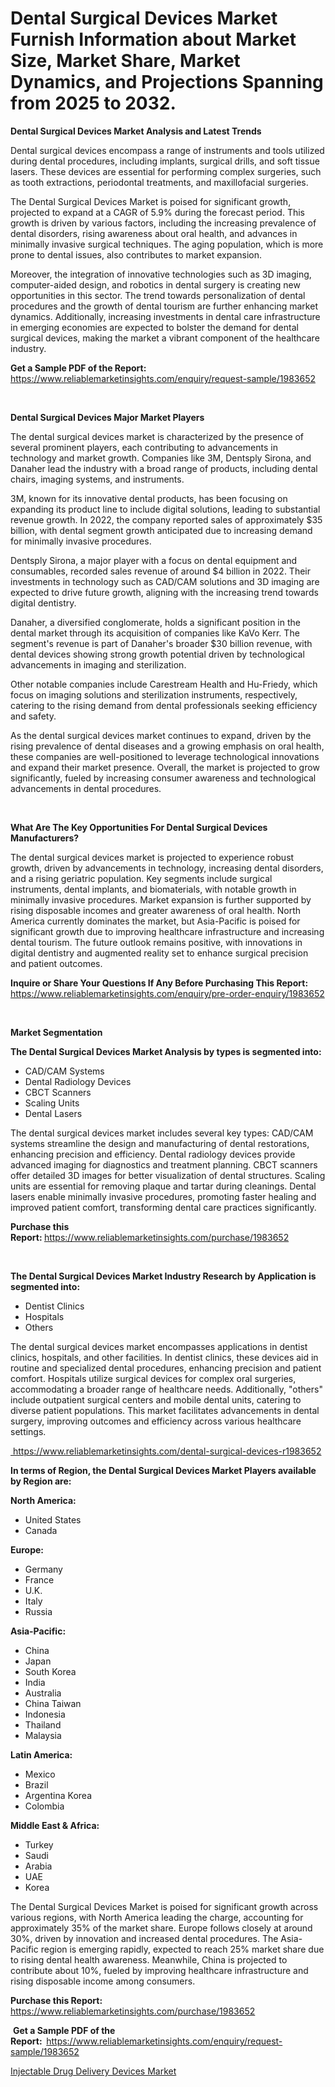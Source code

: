 <p><h1>Dental Surgical Devices Market Furnish Information about Market Size, Market Share, Market Dynamics, and Projections Spanning from 2025 to 2032.</h1></p><p><strong>Dental Surgical Devices Market Analysis and Latest Trends</strong></p>
<p><p>Dental surgical devices encompass a range of instruments and tools utilized during dental procedures, including implants, surgical drills, and soft tissue lasers. These devices are essential for performing complex surgeries, such as tooth extractions, periodontal treatments, and maxillofacial surgeries.</p><p>The Dental Surgical Devices Market is poised for significant growth, projected to expand at a CAGR of 5.9% during the forecast period. This growth is driven by various factors, including the increasing prevalence of dental disorders, rising awareness about oral health, and advances in minimally invasive surgical techniques. The aging population, which is more prone to dental issues, also contributes to market expansion.</p><p>Moreover, the integration of innovative technologies such as 3D imaging, computer-aided design, and robotics in dental surgery is creating new opportunities in this sector. The trend towards personalization of dental procedures and the growth of dental tourism are further enhancing market dynamics. Additionally, increasing investments in dental care infrastructure in emerging economies are expected to bolster the demand for dental surgical devices, making the market a vibrant component of the healthcare industry.</p></p>
<p><strong>Get a Sample PDF of the Report:&nbsp;</strong> <a href="https://www.reliablemarketinsights.com/enquiry/request-sample/1983652?utm_campaign=2441&utm_medium=2&utm_source=Github&utm_content=ia&utm_term=04032025&utm_id=dental-surgical-devices">https://www.reliablemarketinsights.com/enquiry/request-sample/1983652</a></p>
<p>&nbsp;</p>
<p><strong>Dental Surgical Devices Major Market Players</strong></p>
<p><p>The dental surgical devices market is characterized by the presence of several prominent players, each contributing to advancements in technology and market growth. Companies like 3M, Dentsply Sirona, and Danaher lead the industry with a broad range of products, including dental chairs, imaging systems, and instruments. </p><p>3M, known for its innovative dental products, has been focusing on expanding its product line to include digital solutions, leading to substantial revenue growth. In 2022, the company reported sales of approximately $35 billion, with dental segment growth anticipated due to increasing demand for minimally invasive procedures.</p><p>Dentsply Sirona, a major player with a focus on dental equipment and consumables, recorded sales revenue of around $4 billion in 2022. Their investments in technology such as CAD/CAM solutions and 3D imaging are expected to drive future growth, aligning with the increasing trend towards digital dentistry.</p><p>Danaher, a diversified conglomerate, holds a significant position in the dental market through its acquisition of companies like KaVo Kerr. The segment's revenue is part of Danaher's broader $30 billion revenue, with dental devices showing strong growth potential driven by technological advancements in imaging and sterilization.</p><p>Other notable companies include Carestream Health and Hu-Friedy, which focus on imaging solutions and sterilization instruments, respectively, catering to the rising demand from dental professionals seeking efficiency and safety.</p><p>As the dental surgical devices market continues to expand, driven by the rising prevalence of dental diseases and a growing emphasis on oral health, these companies are well-positioned to leverage technological innovations and expand their market presence. Overall, the market is projected to grow significantly, fueled by increasing consumer awareness and technological advancements in dental procedures.</p></p>
<p>&nbsp;</p>
<p><strong>What Are The Key Opportunities For Dental Surgical Devices Manufacturers?</strong></p>
<p><p>The dental surgical devices market is projected to experience robust growth, driven by advancements in technology, increasing dental disorders, and a rising geriatric population. Key segments include surgical instruments, dental implants, and biomaterials, with notable growth in minimally invasive procedures. Market expansion is further supported by rising disposable incomes and greater awareness of oral health. North America currently dominates the market, but Asia-Pacific is poised for significant growth due to improving healthcare infrastructure and increasing dental tourism. The future outlook remains positive, with innovations in digital dentistry and augmented reality set to enhance surgical precision and patient outcomes.</p></p>
<p><strong>Inquire or Share Your Questions If Any Before Purchasing This Report:</strong> <a href="https://www.reliablemarketinsights.com/enquiry/pre-order-enquiry/1983652?utm_campaign=2441&utm_medium=2&utm_source=Github&utm_content=ia&utm_term=04032025&utm_id=dental-surgical-devices">https://www.reliablemarketinsights.com/enquiry/pre-order-enquiry/1983652</a></p>
<p>&nbsp;</p>
<p><strong>Market Segmentation</strong></p>
<p><strong>The Dental Surgical Devices Market Analysis by types is segmented into:</strong></p>
<p><ul><li>CAD/CAM Systems</li><li>Dental Radiology Devices</li><li>CBCT Scanners</li><li>Scaling Units</li><li>Dental Lasers</li></ul></p>
<p><p>The dental surgical devices market includes several key types: CAD/CAM systems streamline the design and manufacturing of dental restorations, enhancing precision and efficiency. Dental radiology devices provide advanced imaging for diagnostics and treatment planning. CBCT scanners offer detailed 3D images for better visualization of dental structures. Scaling units are essential for removing plaque and tartar during cleanings. Dental lasers enable minimally invasive procedures, promoting faster healing and improved patient comfort, transforming dental care practices significantly.</p></p>
<p><strong>Purchase this Report:&nbsp;</strong><a href="https://www.reliablemarketinsights.com/purchase/1983652?utm_campaign=2441&utm_medium=2&utm_source=Github&utm_content=ia&utm_term=04032025&utm_id=dental-surgical-devices">https://www.reliablemarketinsights.com/purchase/1983652</a></p>
<p>&nbsp;</p>
<p><strong>The Dental Surgical Devices Market Industry Research by Application is segmented into:</strong></p>
<p><ul><li>Dentist Clinics</li><li>Hospitals</li><li>Others</li></ul></p>
<p><p>The dental surgical devices market encompasses applications in dentist clinics, hospitals, and other facilities. In dentist clinics, these devices aid in routine and specialized dental procedures, enhancing precision and patient comfort. Hospitals utilize surgical devices for complex oral surgeries, accommodating a broader range of healthcare needs. Additionally, "others" include outpatient surgical centers and mobile dental units, catering to diverse patient populations. This market facilitates advancements in dental surgery, improving outcomes and efficiency across various healthcare settings.</p></p>
<p><a href="https://www.reliablemarketinsights.com/dental-surgical-devices-r1983652?utm_campaign=2441&utm_medium=2&utm_source=Github&utm_content=ia&utm_term=04032025&utm_id=dental-surgical-devices">&nbsp;https://www.reliablemarketinsights.com/dental-surgical-devices-r1983652</a></p>
<p><strong>In terms of Region, the Dental Surgical Devices Market Players available by Region are:</strong></p>
<p>
    <p> <strong> North America: </strong>
        <ul>
            <li>United States</li>
            <li>Canada</li>
        </ul>
        </p> 
    <p> <strong> Europe: </strong>
        <ul>
            <li>Germany</li>
            <li>France</li>
            <li>U.K.</li>
            <li>Italy</li>
            <li>Russia</li>
        </ul>
        </p> 
    <p> <strong> Asia-Pacific: </strong>
        <ul>
            <li>China</li>
            <li>Japan</li>
            <li>South Korea</li>
            <li>India</li>
            <li>Australia</li>
            <li>China Taiwan</li>
            <li>Indonesia</li>
            <li>Thailand</li>
            <li>Malaysia</li>
        </ul>
        </p> 
    <p> <strong> Latin America: </strong>
        <ul>
            <li>Mexico</li>
            <li>Brazil</li>
            <li>Argentina Korea</li>
            <li>Colombia</li>
        </ul>
        </p> 
    <p> <strong> Middle East & Africa: </strong>
        <ul>
            <li>Turkey</li>
            <li>Saudi</li>
            <li>Arabia</li>
            <li>UAE</li>
            <li>Korea</li>
        </ul>
    </p>
    </p>
<p><p>The Dental Surgical Devices Market is poised for significant growth across various regions, with North America leading the charge, accounting for approximately 35% of the market share. Europe follows closely at around 30%, driven by innovation and increased dental procedures. The Asia-Pacific region is emerging rapidly, expected to reach 25% market share due to rising dental health awareness. Meanwhile, China is projected to contribute about 10%, fueled by improving healthcare infrastructure and rising disposable income among consumers.</p></p>
<p><strong>Purchase this Report: </strong><a href="https://www.reliablemarketinsights.com/purchase/1983652?utm_campaign=2441&utm_medium=2&utm_source=Github&utm_content=ia&utm_term=04032025&utm_id=dental-surgical-devices">https://www.reliablemarketinsights.com/purchase/1983652</a></p>
<p>&nbsp;<strong>Get a Sample PDF of the Report:&nbsp;&nbsp;</strong><a href="https://www.reliablemarketinsights.com/enquiry/request-sample/1983652?utm_campaign=2441&utm_medium=2&utm_source=Github&utm_content=ia&utm_term=04032025&utm_id=dental-surgical-devices">https://www.reliablemarketinsights.com/enquiry/request-sample/1983652</a></p>
<p><strong></strong></p>
<p><p><a href="https://github.com/ilonaenterline65/Market-Research-Report-List-1/blob/main/injectable-drug-delivery-devices-market.md?utm_campaign=2441&utm_medium=2&utm_source=Github&utm_content=ia&utm_term=04032025&utm_id=dental-surgical-devices">Injectable Drug Delivery Devices Market</a></p></p>
